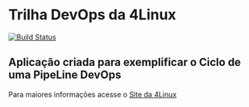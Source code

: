 # Trilha DevOps da 4Linux

<!-- Altere a Flag abaixo com sua URL do Travis -->
[![Build Status](https://travis-ci.org/alextecnologia/DevOpsLab-HelloWorld.svg?branch=master)](https://travis-ci.org/alextecnologia/DevOpsLab-HelloWorld)

## Aplicação criada para exemplificar o Ciclo de uma PipeLine DevOps


Para maiores informações acesse o [Site da 4Linux](https://www.4linux.com.br/cursos/devops)
